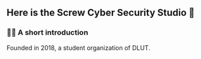 ## Here is the Screw Cyber Security Studio 👋

### 🙋‍♀️ A short introduction
Founded in 2018, a student organization of DLUT.
